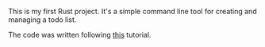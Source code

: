 This is my first Rust project. It's a simple command line tool for creating and managing a todo list.

The code was written following [this](https://www.freecodecamp.org/news/how-to-build-a-to-do-app-with-rust/) tutorial.